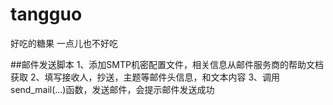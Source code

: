 # tangguo
好吃的糖果
一点儿也不好吃

##邮件发送脚本
1、添加SMTP机密配置文件，相关信息从邮件服务商的帮助文档获取
2、填写接收人，抄送，主题等邮件头信息，和文本内容
3、调用send_mail(...)函数，发送邮件，会提示邮件发送成功
